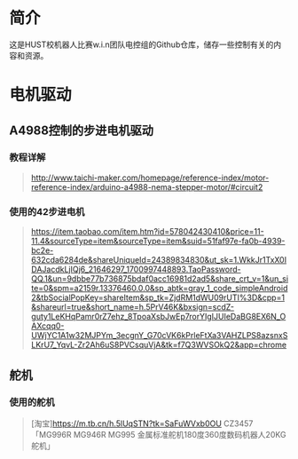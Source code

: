 # 简介
这是HUST校机器人比赛w.i.n团队电控组的Github仓库，储存一些控制有关的内容和资源。

# 电机驱动

## A4988控制的步进电机驱动
### 教程详解
>http://www.taichi-maker.com/homepage/reference-index/motor-reference-index/arduino-a4988-nema-stepper-motor/#circuit2

### 使用的42步进电机
>https://item.taobao.com/item.htm?id=578042430410&price=11-11.4&sourceType=item&sourceType=item&suid=51faf97e-fa0b-4939-bc2e-632cda6284de&shareUniqueId=24389834830&ut_sk=1.WkkJr1TxX0IDAJacdkLjIQj6_21646297_1700997448893.TaoPassword-QQ.1&un=9dbbe77b736875bdaf0acc16981d2ad5&share_crt_v=1&un_site=0&spm=a2159r.13376460.0.0&sp_abtk=gray_1_code_simpleAndroid2&tbSocialPopKey=shareItem&sp_tk=ZjdRM1dWU09rUTI%3D&cpp=1&shareurl=true&short_name=h.5PrV46K&bxsign=scdZ-guty1LeKHqPamr0rZ7ehz_8TpoaXsbJwEp7rorYIgIJUIeDaBG8EX6N_OAXcqq0-UWjYC1A1w32MJPYm_3ecgnY_G70cVK6kPrleFtXa3VAHZLPS8azsnxSLKrU7_YqvL-Zr2Ah6uS8PVCsquVjA&tk=f7Q3WVSOkQ2&app=chrome

## 舵机
### 使用的舵机
>[淘宝]https://m.tb.cn/h.5lUqSTN?tk=SaFuWVxb0OU CZ3457 「MG996R MG946R MG995 金属标准舵机180度360度数码机器人20KG舵机」
